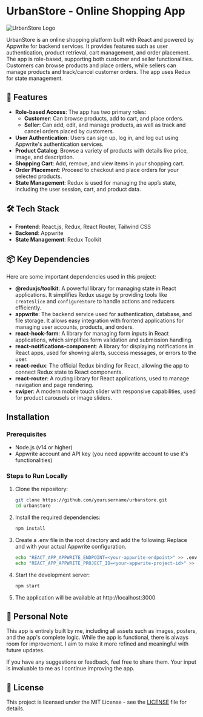 # UrbanStore - Online Shopping App

![UrbanStore Logo](URL_TO_YOUR_LOGO) <!-- Replace with your logo URL -->

UrbanStore is an online shopping platform built with React and powered by Appwrite for backend services. It provides features such as user authentication, product retrieval, cart management, and order placement. The app is role-based, supporting both customer and seller functionalities. Customers can browse products and place orders, while sellers can manage products and track/cancel customer orders. The app uses Redux for state management.

## 🚀 Features

- **Role-based Access**: The app has two primary roles:
  - **Customer**: Can browse products, add to cart, and place orders.
  - **Seller**: Can add, edit, and manage products, as well as track and cancel orders placed by customers.
- **User Authentication**: Users can sign up, log in, and log out using Appwrite's authentication services.
- **Product Catalog**: Browse a variety of products with details like price, image, and description.
- **Shopping Cart**: Add, remove, and view items in your shopping cart.
- **Order Placement**: Proceed to checkout and place orders for your selected products.
- **State Management**: Redux is used for managing the app’s state, including the user session, cart, and product data.

## 🛠️ Tech Stack

- **Frontend**: React.js, Redux, React Router, Tailwind CSS
- **Backend**: Appwrite
- **State Management**: Redux Toolkit

## 📦 Key Dependencies

Here are some important dependencies used in this project:

- **@reduxjs/toolkit**: A powerful library for managing state in React applications. It simplifies Redux usage by providing tools like `createSlice` and `configureStore` to handle actions and reducers efficiently.
- **appwrite**: The backend service used for authentication, database, and file storage. It allows easy integration with frontend applications for managing user accounts, products, and orders.
- **react-hook-form**: A library for managing form inputs in React applications, which simplifies form validation and submission handling.
- **react-notifications-component**: A library for displaying notifications in React apps, used for showing alerts, success messages, or errors to the user.
- **react-redux**: The official Redux binding for React, allowing the app to connect Redux state to React components.
- **react-router**: A routing library for React applications, used to manage navigation and page rendering.
- **swiper**: A modern mobile touch slider with responsive capabilities, used for product carousels or image sliders.

## Installation

### Prerequisites

- Node.js (v14 or higher)
- Appwrite account and API key (you need appwrite account to use it's functionalities)

### Steps to Run Locally

1. Clone the repository:

   ```bash
   git clone https://github.com/yourusername/urbanstore.git
   cd urbanstore
   ```
2. Install the required dependencies:
   ```bash
   npm install
   ```
3. Create a .env file in the root directory and add the following: Replace <your-appwrite-endpoint> and <your-appwrite-project-id> with your actual Appwrite configuration.
   ```bash
   echo "REACT_APP_APPWRITE_ENDPOINT=<your-appwrite-endpoint>" >> .env
   echo "REACT_APP_APPWRITE_PROJECT_ID=<your-appwrite-project-id>" >> .env
   ```

5. Start the development server:
   ```bash
   npm start
   ```
6. The application will be available at http://localhost:3000


## 📝 Personal Note
This app is entirely built by me, including all assets such as images, posters, and the app's complete logic. While the app is functional, there is always room for improvement. I aim to make it more refined and meaningful with future updates.

If you have any suggestions or feedback, feel free to share them. Your input is invaluable to me as I continue improving the app.

## 📜 License
This project is licensed under the MIT License - see the [LICENSE](LICENSE) file for details.
